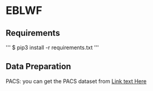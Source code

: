 # EBLWF

## Requirements
'''
$ pip3 install -r requirements.txt
'''

## Data Preparation

PACS: you can get the PACS dataset from [Link text Here](https://github.com/MachineLearning2020/Homework3-PACS)

